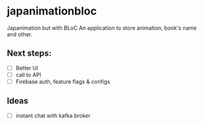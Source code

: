 # japanimationbloc

Japanimation but with BLoC
An application to store animation, book's name and other.

## Next steps:
 - [ ] Better UI
 - [ ] call to API
 - [ ] Firebase auth, feature flags & configs

## Ideas
 - [ ] instant chat with kafka broker